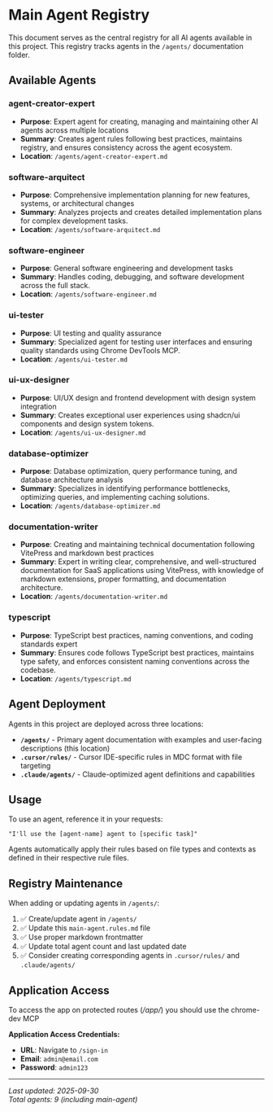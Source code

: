 # Main Agent Registry

This document serves as the central registry for all AI agents available in this project. This registry tracks agents in the `/agents/` documentation folder.

## Available Agents

### agent-creator-expert

- **Purpose**: Expert agent for creating, managing and maintaining other AI agents across multiple locations
- **Summary**: Creates agent rules following best practices, maintains registry, and ensures consistency across the agent ecosystem.
- **Location**: `/agents/agent-creator-expert.md`

### software-arquitect

- **Purpose**: Comprehensive implementation planning for new features, systems, or architectural changes
- **Summary**: Analyzes projects and creates detailed implementation plans for complex development tasks.
- **Location**: `/agents/software-arquitect.md`

### software-engineer

- **Purpose**: General software engineering and development tasks
- **Summary**: Handles coding, debugging, and software development across the full stack.
- **Location**: `/agents/software-engineer.md`

### ui-tester

- **Purpose**: UI testing and quality assurance
- **Summary**: Specialized agent for testing user interfaces and ensuring quality standards using Chrome DevTools MCP.
- **Location**: `/agents/ui-tester.md`

### ui-ux-designer

- **Purpose**: UI/UX design and frontend development with design system integration
- **Summary**: Creates exceptional user experiences using shadcn/ui components and design system tokens.
- **Location**: `/agents/ui-ux-designer.md`

### database-optimizer

- **Purpose**: Database optimization, query performance tuning, and database architecture analysis
- **Summary**: Specializes in identifying performance bottlenecks, optimizing queries, and implementing caching solutions.
- **Location**: `/agents/database-optimizer.md`

### documentation-writer

- **Purpose**: Creating and maintaining technical documentation following VitePress and markdown best practices
- **Summary**: Expert in writing clear, comprehensive, and well-structured documentation for SaaS applications using VitePress, with knowledge of markdown extensions, proper formatting, and documentation architecture.
- **Location**: `/agents/documentation-writer.md`

### typescript

- **Purpose**: TypeScript best practices, naming conventions, and coding standards expert
- **Summary**: Ensures code follows TypeScript best practices, maintains type safety, and enforces consistent naming conventions across the codebase.
- **Location**: `/agents/typescript.md`

## Agent Deployment

Agents in this project are deployed across three locations:

- **`/agents/`** - Primary agent documentation with examples and user-facing descriptions (this location)
- **`.cursor/rules/`** - Cursor IDE-specific rules in MDC format with file targeting
- **`.claude/agents/`** - Claude-optimized agent definitions and capabilities

## Usage

To use an agent, reference it in your requests:

```
"I'll use the [agent-name] agent to [specific task]"
```

Agents automatically apply their rules based on file types and contexts as defined in their respective rule files.

## Registry Maintenance

When adding or updating agents in `/agents/`:

1. ✅ Create/update agent in `/agents/`
2. ✅ Update this `main-agent.rules.md` file
3. ✅ Use proper markdown frontmatter
4. ✅ Update total agent count and last updated date
5. ✅ Consider creating corresponding agents in `.cursor/rules/` and `.claude/agents/`

## Application Access

To access the app on protected routes (_/app/_) you should use the chrome-dev MCP

**Application Access Credentials:**

- **URL**: Navigate to `/sign-in`
- **Email**: `admin@email.com`
- **Password**: `admin123`

---

_Last updated: 2025-09-30_  
_Total agents: 9 (including main-agent)_
